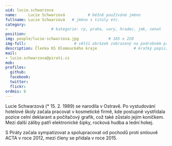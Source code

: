 ```yaml
---
uid: lucie.schwarzova
name:     Lucie Schwarzová          # běžně používáné jméno
fullname: Lucie Schwarzová   # jméno s tituly etc.
category: 
-                   # kategorie: rp, praha, vary, hradec, jmk, senat
position: 
img: people/lucie-schwarzova.jpg             # 165 x 220
img-full:                     # větší obrázek zobrazený na podrobném profilu
description: Členka KS Olomouckého kraje                # kratký popis, max 160 znaků
mail:
- lucie.schwarzova@pirati.cz
mob:         
profiles:
  github:
  facebook:       
  twitter:        
  flickr:       
ordmis: 6
---
```

Lucie Schwarzová (* 15. 2. 1989) se narodila v Ostravě. Po vystudování hotelové školy začala pracovat v kosmetické firmě, kde postupně vystřídala pozice celní deklarant a počítačový grafik, což také zůstalo jejím koníčkem. Mezi další záliby patří elektronické šipky, rocková hudba a lední hokej.

S Piráty začala sympatizovat a spolupracovat od pochodů proti smlouvě ACTA v roce 2012, mezi členy se přidala v roce 2015.